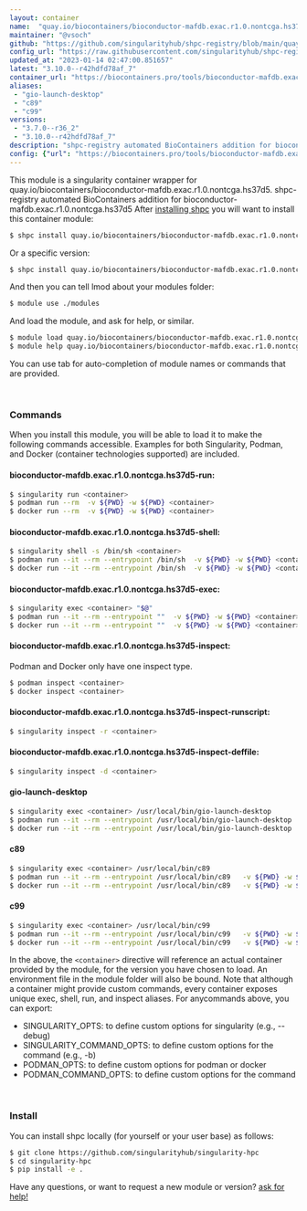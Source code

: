 ```yaml
---
layout: container
name:  "quay.io/biocontainers/bioconductor-mafdb.exac.r1.0.nontcga.hs37d5"
maintainer: "@vsoch"
github: "https://github.com/singularityhub/shpc-registry/blob/main/quay.io/biocontainers/bioconductor-mafdb.exac.r1.0.nontcga.hs37d5/container.yaml"
config_url: "https://raw.githubusercontent.com/singularityhub/shpc-registry/main/quay.io/biocontainers/bioconductor-mafdb.exac.r1.0.nontcga.hs37d5/container.yaml"
updated_at: "2023-01-14 02:47:00.851657"
latest: "3.10.0--r42hdfd78af_7"
container_url: "https://biocontainers.pro/tools/bioconductor-mafdb.exac.r1.0.nontcga.hs37d5"
aliases:
 - "gio-launch-desktop"
 - "c89"
 - "c99"
versions:
 - "3.7.0--r36_2"
 - "3.10.0--r42hdfd78af_7"
description: "shpc-registry automated BioContainers addition for bioconductor-mafdb.exac.r1.0.nontcga.hs37d5"
config: {"url": "https://biocontainers.pro/tools/bioconductor-mafdb.exac.r1.0.nontcga.hs37d5", "maintainer": "@vsoch", "description": "shpc-registry automated BioContainers addition for bioconductor-mafdb.exac.r1.0.nontcga.hs37d5", "latest": {"3.10.0--r42hdfd78af_7": "sha256:336fa7d2138bf6b7eb01f3380de8b821940315e2a4b9d7f016f9c2c616bef2a6"}, "tags": {"3.7.0--r36_2": "sha256:efeadbea4c2aff1fb96ceca69a7ad0e222dbfe12092c14e9b0319a3f314604ce", "3.10.0--r42hdfd78af_7": "sha256:336fa7d2138bf6b7eb01f3380de8b821940315e2a4b9d7f016f9c2c616bef2a6"}, "docker": "quay.io/biocontainers/bioconductor-mafdb.exac.r1.0.nontcga.hs37d5", "aliases": {"gio-launch-desktop": "/usr/local/bin/gio-launch-desktop", "c89": "/usr/local/bin/c89", "c99": "/usr/local/bin/c99"}}
---
```


This module is a singularity container wrapper for quay.io/biocontainers/bioconductor-mafdb.exac.r1.0.nontcga.hs37d5.
shpc-registry automated BioContainers addition for bioconductor-mafdb.exac.r1.0.nontcga.hs37d5
After [installing shpc](#install) you will want to install this container module:


```bash
$ shpc install quay.io/biocontainers/bioconductor-mafdb.exac.r1.0.nontcga.hs37d5
```

Or a specific version:

```bash
$ shpc install quay.io/biocontainers/bioconductor-mafdb.exac.r1.0.nontcga.hs37d5:3.10.0--r42hdfd78af_7
```

And then you can tell lmod about your modules folder:

```bash
$ module use ./modules
```

And load the module, and ask for help, or similar.

```bash
$ module load quay.io/biocontainers/bioconductor-mafdb.exac.r1.0.nontcga.hs37d5/3.10.0--r42hdfd78af_7
$ module help quay.io/biocontainers/bioconductor-mafdb.exac.r1.0.nontcga.hs37d5/3.10.0--r42hdfd78af_7
```

You can use tab for auto-completion of module names or commands that are provided.

<br>

### Commands

When you install this module, you will be able to load it to make the following commands accessible.
Examples for both Singularity, Podman, and Docker (container technologies supported) are included.

#### bioconductor-mafdb.exac.r1.0.nontcga.hs37d5-run:

```bash
$ singularity run <container>
$ podman run --rm  -v ${PWD} -w ${PWD} <container>
$ docker run --rm  -v ${PWD} -w ${PWD} <container>
```

#### bioconductor-mafdb.exac.r1.0.nontcga.hs37d5-shell:

```bash
$ singularity shell -s /bin/sh <container>
$ podman run --it --rm --entrypoint /bin/sh  -v ${PWD} -w ${PWD} <container>
$ docker run --it --rm --entrypoint /bin/sh  -v ${PWD} -w ${PWD} <container>
```

#### bioconductor-mafdb.exac.r1.0.nontcga.hs37d5-exec:

```bash
$ singularity exec <container> "$@"
$ podman run --it --rm --entrypoint ""  -v ${PWD} -w ${PWD} <container> "$@"
$ docker run --it --rm --entrypoint ""  -v ${PWD} -w ${PWD} <container> "$@"
```

#### bioconductor-mafdb.exac.r1.0.nontcga.hs37d5-inspect:

Podman and Docker only have one inspect type.

```bash
$ podman inspect <container>
$ docker inspect <container>
```

#### bioconductor-mafdb.exac.r1.0.nontcga.hs37d5-inspect-runscript:

```bash
$ singularity inspect -r <container>
```

#### bioconductor-mafdb.exac.r1.0.nontcga.hs37d5-inspect-deffile:

```bash
$ singularity inspect -d <container>
```


#### gio-launch-desktop

```bash
$ singularity exec <container> /usr/local/bin/gio-launch-desktop
$ podman run --it --rm --entrypoint /usr/local/bin/gio-launch-desktop   -v ${PWD} -w ${PWD} <container> -c " $@"
$ docker run --it --rm --entrypoint /usr/local/bin/gio-launch-desktop   -v ${PWD} -w ${PWD} <container> -c " $@"
```


#### c89

```bash
$ singularity exec <container> /usr/local/bin/c89
$ podman run --it --rm --entrypoint /usr/local/bin/c89   -v ${PWD} -w ${PWD} <container> -c " $@"
$ docker run --it --rm --entrypoint /usr/local/bin/c89   -v ${PWD} -w ${PWD} <container> -c " $@"
```


#### c99

```bash
$ singularity exec <container> /usr/local/bin/c99
$ podman run --it --rm --entrypoint /usr/local/bin/c99   -v ${PWD} -w ${PWD} <container> -c " $@"
$ docker run --it --rm --entrypoint /usr/local/bin/c99   -v ${PWD} -w ${PWD} <container> -c " $@"
```



In the above, the `<container>` directive will reference an actual container provided
by the module, for the version you have chosen to load. An environment file in the
module folder will also be bound. Note that although a container
might provide custom commands, every container exposes unique exec, shell, run, and
inspect aliases. For anycommands above, you can export:

 - SINGULARITY_OPTS: to define custom options for singularity (e.g., --debug)
 - SINGULARITY_COMMAND_OPTS: to define custom options for the command (e.g., -b)
 - PODMAN_OPTS: to define custom options for podman or docker
 - PODMAN_COMMAND_OPTS: to define custom options for the command

<br>

### Install

You can install shpc locally (for yourself or your user base) as follows:

```bash
$ git clone https://github.com/singularityhub/singularity-hpc
$ cd singularity-hpc
$ pip install -e .
```

Have any questions, or want to request a new module or version? [ask for help!](https://github.com/singularityhub/singularity-hpc/issues)